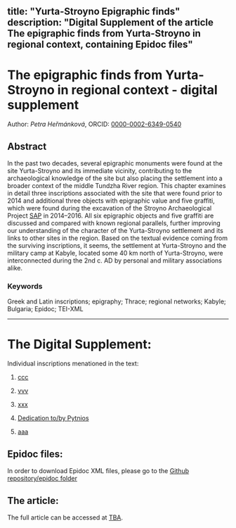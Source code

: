 title: "Yurta-Stroyno Epigraphic finds"
description: "Digital Supplement of the article The epigraphic finds from Yurta-Stroyno in regional context, containing Epidoc files"
-----



# The epigraphic finds from Yurta-Stroyno in regional context - digital supplement

Author: *Petra Heřmánková*, ORCID: [0000-0002-6349-0540](https://orcid.org/0000-0002-6349-0540)

## Abstract
In the past two decades, several epigraphic monuments were found at the site Yurta-Stroyno and its immediate vicinity, contributing to the archaeological knowledge of the site but also placing the settlement into a broader context of the middle Tundzha River region. This chapter examines in detail three inscriptions associated with the site that were found prior to 2014 and additional three objects with epigraphic value and five graffiti, which were found during the excavation of the Stroyno Archaeological Project [SAP](https://ukar.ff.cuni.cz/cs/veda-a-vyzkum/projekty/balkan-a-egejska-oblast/strojno/) in 2014–2016. All six epigraphic objects and five graffiti are discussed and compared with known regional parallels, further improving our understanding of the character of the Yurta-Stroyno settlement and its links to other sites in the region. Based on the textual evidence coming from the surviving inscriptions, it seems, the settlement at Yurta-Stroyno and the military camp at Kabyle, located some 40 km north of Yurta-Stroyno, were interconnected during the 2nd c. AD by personal and military associations alike.

### Keywords
Greek and Latin inscriptions; epigraphy; Thrace; regional networks; Kabyle; Bulgaria; Epidoc; TEI-XML

------------------
# The Digital Supplement:

Individual inscriptions menationed in the text:

1. [ccc]()

2. [vvv]()

3. [xxx]()

4. [Dedication to/by Pytnios](https://petrifiedvoices.github.io/stroyno_inscriptions/Hermankova2020_4.html)

5. [aaa]()

## Epidoc files: 
In order to download Epidoc XML files, please go to the [Github repository/epidoc folder](https://github.com/petrifiedvoices/stroyno_inscriptions)

## The article: 
The full article can be accessed at [TBA]().

